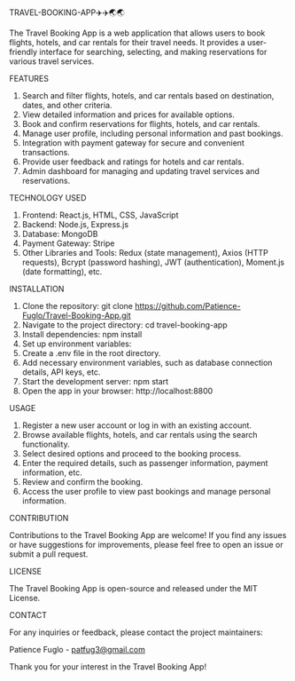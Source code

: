 TRAVEL-BOOKING-APP✈️✈️🌏🌏

The Travel Booking App is a web application that allows users to book flights, hotels, and car rentals for their travel needs. It provides a user-friendly interface for searching, selecting, and making reservations for various travel services.

FEATURES

1. Search and filter flights, hotels, and car rentals based on destination, dates, and other criteria.
2. View detailed information and prices for available options.
3. Book and confirm reservations for flights, hotels, and car rentals.
4. Manage user profile, including personal information and past bookings.
5. Integration with payment gateway for secure and convenient transactions.
6. Provide user feedback and ratings for hotels and car rentals.
7. Admin dashboard for managing and updating travel services and reservations.

TECHNOLOGY USED

1. Frontend: React.js, HTML, CSS, JavaScript
2. Backend: Node.js, Express.js
3. Database: MongoDB
4. Payment Gateway: Stripe
5. Other Libraries and Tools: Redux (state management), Axios (HTTP requests), Bcrypt (password hashing), JWT (authentication), Moment.js (date formatting), etc.

INSTALLATION

1. Clone the repository: git clone https://github.com/Patience-Fuglo/Travel-Booking-App.git
2. Navigate to the project directory: cd travel-booking-app
3. Install dependencies: npm install
4. Set up environment variables:
5. Create a .env file in the root directory.
6. Add necessary environment variables, such as database connection details, API keys, etc.
7. Start the development server: npm start
8. Open the app in your browser: http://localhost:8800

USAGE

1. Register a new user account or log in with an existing account.
2. Browse available flights, hotels, and car rentals using the search functionality.
3. Select desired options and proceed to the booking process.
4. Enter the required details, such as passenger information, payment information, etc.
5. Review and confirm the booking.
6. Access the user profile to view past bookings and manage personal information.

CONTRIBUTION

Contributions to the Travel Booking App are welcome! If you find any issues or have suggestions for improvements, please feel free to open an issue or submit a pull request.

LICENSE

The Travel Booking App is open-source and released under the MIT License.

CONTACT

For any inquiries or feedback, please contact the project maintainers:

Patience Fuglo - patfug3@gmail.com

Thank you for your interest in the Travel Booking App!
